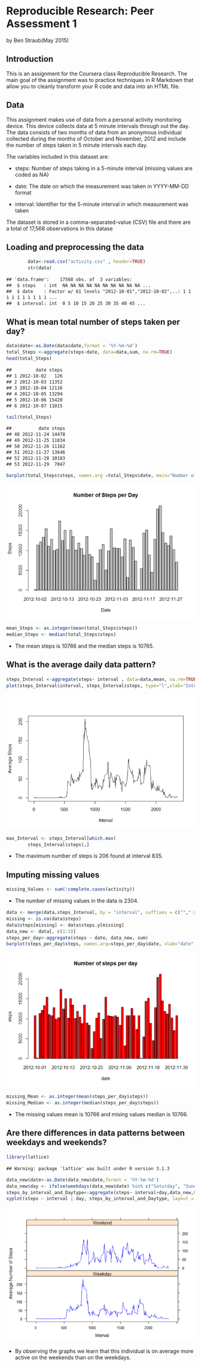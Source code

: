 # Reproducible Research: Peer Assessment 1
by Ben Straub(May 2015)

## Introduction  
This is an assignment for the Coursera class Reproducible Research.  The main goal of the assignment was to practice techniques in R Markdown that allow you to cleanly transform your R code and data into an HTML file.  

## Data
This assignment makes use of data from a personal activity monitoring device. This device collects data at 5 minute intervals through out the day. The data consists of two months of data from an anonymous individual collected during the months of October and November, 2012 and include the number of steps taken in 5 minute intervals each day.

The variables included in this dataset are:

* steps: Number of steps taking in a 5-minute interval (missing values are coded as NA)

* date: The date on which the measurement was taken in YYYY-MM-DD format

* interval: Identifier for the 5-minute interval in which measurement was taken

The dataset is stored in a comma-separated-value (CSV) file and there are a total of 17,568 observations in this datase

## Loading and preprocessing the data

```r
        data<-read.csv("activity.csv" , header=TRUE)
        str(data)
```

```
## 'data.frame':	17568 obs. of  3 variables:
##  $ steps   : int  NA NA NA NA NA NA NA NA NA NA ...
##  $ date    : Factor w/ 61 levels "2012-10-01","2012-10-02",..: 1 1 1 1 1 1 1 1 1 1 ...
##  $ interval: int  0 5 10 15 20 25 30 35 40 45 ...
```



## What is mean total number of steps taken per day?

```r
data$date<-as.Date(data$date,format = '%Y-%m-%d')
total_Steps <-aggregate(steps~date, data=data,sum, na.rm=TRUE)
head(total_Steps)
```

```
##         date steps
## 1 2012-10-02   126
## 2 2012-10-03 11352
## 3 2012-10-04 12116
## 4 2012-10-05 13294
## 5 2012-10-06 15420
## 6 2012-10-07 11015
```

```r
tail(total_Steps)
```

```
##          date steps
## 48 2012-11-24 14478
## 49 2012-11-25 11834
## 50 2012-11-26 11162
## 51 2012-11-27 13646
## 52 2012-11-28 10183
## 53 2012-11-29  7047
```

```r
barplot(total_Steps$steps, names.arg =total_Steps$date, main="Number of Steps per Day",xlab="Date", ylab="Steps")
```

![](PA1_template_files/figure-html/MEan-1.png) 

```r
mean_Steps <- as.integer(mean(total_Steps$steps))
median_Steps <- median(total_Steps$steps)
```

* The mean steps is 10766 and the median steps is 10765.

## What is the average daily data pattern?


```r
steps_Interval <-aggregate(steps~ interval , data=data,mean, na.rm=TRUE)
plot(steps_Interval$interval, steps_Interval$steps, type="l",xlab="Interval",ylab="Average Steps")
```

![](PA1_template_files/figure-html/Patter-1.png) 

```r
max_Interval <- steps_Interval[which.max(  
        steps_Interval$steps),]
```

*  The maximum number of steps is 206 found at interval 835.


## Imputing missing values

```r
missing_Values <- sum(!complete.cases(activity))
```
* The number of missing values in the data is 2304.



```r
data <- merge(data,steps_Interval, by = "interval", suffixes = c("",".y"))
missing <- is.na(data$steps)
data$steps[missing] <- data$steps.y[missing]
data_new <- data[, c(1:3)]
steps_per_day<-aggregate(steps ~ date, data_new, sum)
barplot(steps_per_day$steps, names.arg=steps_per_day$date, xlab="date", ylab="steps", main="Number of steps per day", col="red")
```

![](PA1_template_files/figure-html/Impute2-1.png) 

```r
missing_Mean <- as.integer(mean(steps_per_day$steps))
missing_Median <- as.integer(median(steps_per_day$steps))
```

*  The missing values mean is 10766 and mising values median is 10766. 


## Are there differences in data patterns between weekdays and weekends?


```r
library(lattice)
```

```
## Warning: package 'lattice' was built under R version 3.1.3
```

```r
data_new$date<-as.Date(data_new$date,format = '%Y-%m-%d')
data_new$day <- ifelse(weekdays(data_new$date) %in% c("Saturday", "Sunday"),'Weekend','Weekday')
steps_by_interval_and_Daytype<-aggregate(steps~ interval+day,data_new,FUN="mean")
xyplot(steps ~ interval | day, steps_by_interval_and_Daytype, layout = c(1, 2), type = "l", col="blue", xlab="Interval", ylab="Average Number of Steps")
```

![](PA1_template_files/figure-html/Differences-1.png) 

*  By observing the graphs we learn that this individual is on average more active on the weekends than on the weekdays. 
